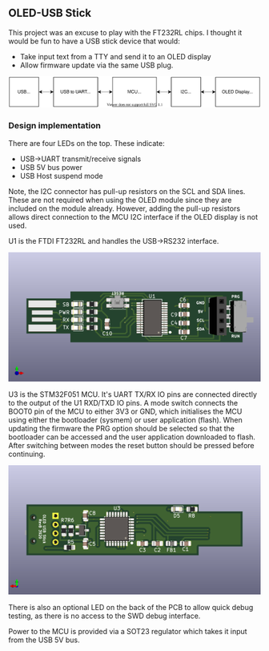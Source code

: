 
 ## OLED-USB Stick

This project was an excuse to play with the FT232RL chips. I thought it would be fun to have a USB stick device that would:

- Take input text from a TTY and send it to an OLED display
- Allow firmware update via the same USB plug.

![](docs/systemdesign/OledUsbStick_SystemOverview.svg)

### Design implementation

There are four LEDs on the top. These indicate:

- USB->UART transmit/receive signals
- USB 5V bus power
- USB Host suspend mode

Note, the I2C connector has pull-up resistors on the SCL and SDA lines. These are not required when using the OLED module since they are included on the module already. However, adding the pull-up resistors allows direct connection to the MCU I2C interface if the OLED display is not used.

U1 is the FTDI FT232RL and handles the USB->RS232 interface.

![](docs/systemdesign/OLED_USB_Stick_3DPCB_Top1.png)

U3 is the STM32F051 MCU. It's UART TX/RX IO pins are connected directly to the output of the U1 RXD/TXD IO pins.  A mode switch connects the BOOT0 pin of the MCU to either 3V3 or GND, which initialises the MCU using either the bootloader (sysmem) or user application (flash). When updating the firmware the PRG option should be selected so that the bootloader can be accessed and the user application downloaded to flash. After switching between modes the reset button should be pressed before continuing.

![](docs/systemdesign/OLED_USB_Stick_3DPCB_Bottom.png)


There is also an optional LED on the back of the PCB to allow quick debug testing, as there is no access to the SWD debug interface.

Power to the MCU is provided via a SOT23 regulator which takes it input from the USB 5V bus.
